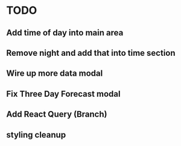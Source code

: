 # TODO

## Add time of day into main area

## Remove night and add that into time section

## Wire up more data modal

## Fix Three Day Forecast modal

## Add React Query (Branch)

## styling cleanup
